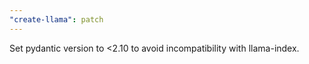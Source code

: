 ```yaml
---
"create-llama": patch
---
```


Set pydantic version to <2.10 to avoid incompatibility with llama-index.
